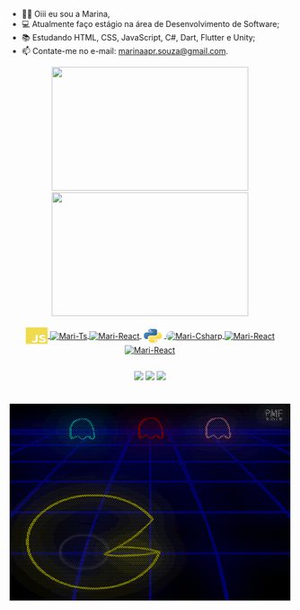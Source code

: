 - 👋😊 Oiii eu sou a Marina,
- 💻 Atualmente faço estágio na área de Desenvolvimento de Software;  
- 📚 Estudando HTML, CSS, JavaScript, C#, Dart, Flutter e Unity;
- 📫 Contate-me no e-mail: marinaapr.souza@gmail.com.

<div align="center">
  <a href="https://github.com/marinaap">
  <img height="220em" width= "350em" src="https://github-readme-stats.vercel.app/api?username=marinaap&show_icons=true&theme=aura_dark&include_all_commits=true&count_private=true"/>
  <img height="220em" width="350em" src="https://github-readme-stats.vercel.app/api/top-langs/?username=marinaap&layout=compact&langs_count=4&theme=aura_dark"/>
</div>

  <div style="display: inline_block" align="center"><br>
  <img align="center" alt="Mari-Js" height="30" width="40" src="https://raw.githubusercontent.com/devicons/devicon/master/icons/javascript/javascript-plain.svg">
  <img align="center" alt="Mari-Ts" height="30" width="40" src="https://icongr.am/devicon/css3-original.svg?size=128&color=761e73">
  <img align="center" alt="Mari-React" height="30" width="40" src="https://icongr.am/devicon/html5-original.svg?size=128&color=761e73">
  <img align="center" alt="Mari-HTML" height="30" width="40" 
  <img align="center" alt="Mari-CSS" height="30" width="40" 
  <img align="center" alt="Mari-Python" height="30" width="40" src="https://raw.githubusercontent.com/devicons/devicon/master/icons/python/python-original.svg">
  <img align="center" alt="Mari-Csharp" height="30" width="40" 
  <img align="right" alt="Mari-pic" height="150" style="border-radius:50px;" 
  <img align="center" alt="Mari-Ts" height="30" width="40" 
       src="https://icongr.am/devicon/sass-original.svg?size=128&color=761e73">
    <img align="center" alt="Mari-React" height="30" width="40" src="https://icongr.am/devicon/android-plain-wordmark.svg?size=128&color=37df34">
    <img align="center" alt="Mari-React" height="30" width="40" src="https://icongr.am/devicon/csharp-original.svg?size=128&color=761e73">
</div>
  
  ##
  ##
  <div align="center"> 
  <a href="https://www.linkedin.com/in/marina-a-souza" target="_blank"><img src="https://img.shields.io/badge/-LinkedIn-%230077B5?style=for-the-badge&logo=linkedin&logoColor=white" target="_blank"></a> 
   <a href = "mailto:marinaapr.souza@gmail.com"><img src="https://img.shields.io/badge/-Gmail-%23333?style=for-the-badge&logo=gmail&logoColor=white" target="_blank"></a>
  <a href="https://instagram.com/marina.ninna" target="_blank"><img src="https://img.shields.io/badge/-Instagram-%23E4405F?style=for-the-badge&logo=instagram&logoColor=white" target="_blank"></a>

#
    
    
   <img align="center" height="350" width="500" src="https://github.com/marinaap/marinaap/blob/main/Mqpl.gif">
        
   </div> 
    
    
    
    
    
    
    
    
    
    
    
    
    
    
    
    
    
    
    
    
    
    
    
    
    
    
    
    
    
    
    
    
    
    
    
    
    
    
 
 

